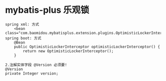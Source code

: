 # mybatis-plus  乐观锁
    spring xml: 方式
        <bean class="com.baomidou.mybatisplus.extension.plugins.OptimisticLockerInterceptor"/>
    spring boot: 方式
        @Bean
        public OptimisticLockerInterceptor optimisticLockerInterceptor() {
            return new OptimisticLockerInterceptor();
        }
        
    2.注解实体字段 @Version 必须要!
    @Version
    private Integer version;